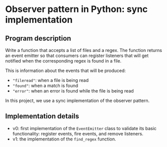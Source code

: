 # Observer pattern in Python: sync implementation

## Program description

Write a function that accepts a list of files and a regex. The function returns an event emitter so that consumers can register listeners that will get notified when the corresponding regex is found in a file.

This is information about the events that will be produced:
+ `"fileread"`: when a file is being read
+ `"found"`: when a match is found
+ `"error"`: when an error is found while the file is being read

In this project, we use a sync implementation of the observer pattern.

## Implementation details

+ v0: first implementation of the `EventEmitter` class to validate its basic functionality: register events, fire events, and remove listeners.
+ v1: the implementation of the `find_regex` function.